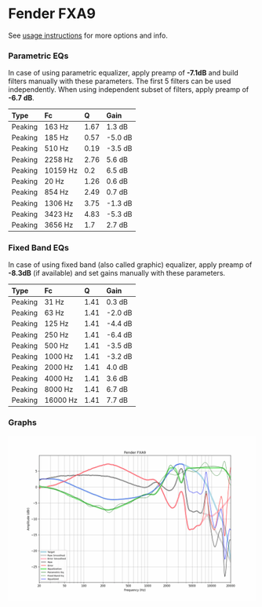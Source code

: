 # Fender FXA9
See [usage instructions](https://github.com/jaakkopasanen/AutoEq#usage) for more options and info.

### Parametric EQs
In case of using parametric equalizer, apply preamp of **-7.1dB** and build filters manually
with these parameters. The first 5 filters can be used independently.
When using independent subset of filters, apply preamp of **-6.7 dB**.

| Type    | Fc       |    Q | Gain    |
|:--------|:---------|:-----|:--------|
| Peaking | 163 Hz   | 1.67 | 1.3 dB  |
| Peaking | 185 Hz   | 0.57 | -5.0 dB |
| Peaking | 510 Hz   | 0.19 | -3.5 dB |
| Peaking | 2258 Hz  | 2.76 | 5.6 dB  |
| Peaking | 10159 Hz | 0.2  | 6.5 dB  |
| Peaking | 20 Hz    | 1.26 | 0.6 dB  |
| Peaking | 854 Hz   | 2.49 | 0.7 dB  |
| Peaking | 1306 Hz  | 3.75 | -1.3 dB |
| Peaking | 3423 Hz  | 4.83 | -5.3 dB |
| Peaking | 3656 Hz  | 1.7  | 2.7 dB  |

### Fixed Band EQs
In case of using fixed band (also called graphic) equalizer, apply preamp of **-8.3dB**
(if available) and set gains manually with these parameters.

| Type    | Fc       |    Q | Gain    |
|:--------|:---------|:-----|:--------|
| Peaking | 31 Hz    | 1.41 | 0.3 dB  |
| Peaking | 63 Hz    | 1.41 | -2.0 dB |
| Peaking | 125 Hz   | 1.41 | -4.4 dB |
| Peaking | 250 Hz   | 1.41 | -6.4 dB |
| Peaking | 500 Hz   | 1.41 | -3.5 dB |
| Peaking | 1000 Hz  | 1.41 | -3.2 dB |
| Peaking | 2000 Hz  | 1.41 | 4.0 dB  |
| Peaking | 4000 Hz  | 1.41 | 3.6 dB  |
| Peaking | 8000 Hz  | 1.41 | 6.7 dB  |
| Peaking | 16000 Hz | 1.41 | 7.7 dB  |

### Graphs
![](./Fender%20FXA9.png)
